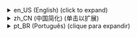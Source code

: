 <details><summary>en_US (English) (click to expand)</summary><p>

# SimpleTitle Plugin
<img src="https://github.com/LewBr/SimpleTitle/blob/master/icon.png" height="100" width="200" align="left"></img>
Plugin [SimpleTitle] for PocketMine-MP software (PMMP)

-------------
[Get the latest artefacts file here (PHAR Files)](https://github.com/LewBr/SimpleTitle/releases)
-------------

### How to use?
1) Install the file .phar last artefact
2) Restart your server if the plugin doesn't work at first
3) Change the plugin configurations as your preferences in config.yml

### Last version:
- 1.0.0
  
### Tasks:
- [x] Add rack preference settings
- [x] Add text time remain, preferred in config
- [ ] Improve translation

### Releases:

- **Stable Releases:**

| Version  | Download (PHAR) | Download (ZIP) | Download (GZIP)|
| ------- | --------------- | -------------- | -------------- |
| 2.0.0   | [here](https://github.com/LewBr/SimpleTitle/releases/download/2.0.0/SimpleTitle.phar)  | [here](https://github.com/LewBr/SimpleTitle/archive/refs/tags/2.0.0.zip) |  [here](https://github.com/LewBr/SimpleTitle/archive/refs/tags/2.0.0.tar.gz) |

- **Other version release [here](https://github.com/LewBr/SimpleTitle/releases)**

### About
- Made by LewBr (Leonardo Santos Jacyntho)
- Github - http://github.com/LewBr
- Email - leonardosantow@gmail.com or leonardosantu@gmail.com or minethex@gmail.com
- Twitter - http://twitter.com/Lew_Br	
</p></details>	
<details><summary>zh_CN (中国简化) (单击以扩展)</summary><p>
</p></details>	
<details><summary>pt_BR (Português) (clique para expandir)</summary><p>

# SimpleTitle Plugin
<img src="https://github.com/LewBr/SimpleTitle/blob/master/icon.png" height="100" width="200" align="left"></img>
Plugin [SimpleTitle] para o software PocketMine-MP (PMMP)

-------------
[Obtenha os últimos artefatos (arquivo PHAR) aqui](https://github.com/LewBr/SimpleTitle/releases)
-------------

### Como usar?
1) Instale o plugin .phar últimos artefatos
2) Reinicie seu servidor se o plugin não funcionar de primeira
3) Altere as configurações do plugin de sua preferência pelo arquivo config.yml

### Última versão:
- 1.0.0
  
### Tarefas:
- [x] Adicionar configurações de preferência do propetário
- [x] Adicionar tempo do texto permanecer, preferêncial no config
- [ ] Melhorar tradução

### Lançamentos:

- **Construções Estáveis:**

| Versão  | Download (PHAR) | Download (ZIP) | Download (GZIP)|
| ------- | --------------- | -------------- | -------------- |
| 2.0.0   | [here](https://github.com/LewBr/SimpleTitle/releases/download/2.0.0/SimpleTitle.phar)  | [here](https://github.com/LewBr/SimpleTitle/archive/refs/tags/2.0.0.zip) |  [here](https://github.com/LewBr/SimpleTitle/archive/refs/tags/2.0.0.tar.gz) |

<br>

- **Outro lançamento de versão [aqui](https://github.com/LewBr/SimpleTitle/releases)**

## Sobre
- Feito por LewBr (Leonardo Santos Jacyntho)
- Github - http://github.com/LewBr
- Email - leonardosantow@gmail.com
- Twitter - http://twitter.com/Lew_Br
</p></details>

